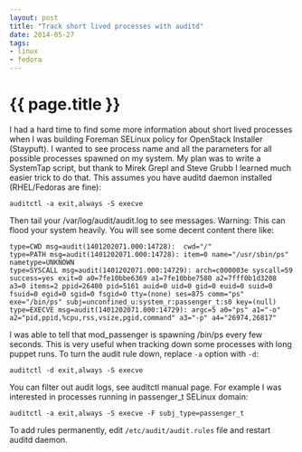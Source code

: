 ```yaml
---
layout: post
title: "Track short lived processes with auditd"
date: 2014-05-27
tags:
- linux
- fedora
---
```

{{ page.title }}
================

I had a hard time to find some more information about short lived processes
when I was building Foreman SELinux policy for OpenStack Installer (Staypuft).
I wanted to see process name and all the parameters for all possible processes
spawned on my system. My plan was to write a SystemTap script, but thank to
Mirek Grepl and Steve Grubb I learned much easier trick to do that. This
assumes you have auditd daemon installed (RHEL/Fedoras are fine):

    auditctl -a exit,always -S execve

Then tail your /var/log/audit/audit.log to see messages. Warning: This can
flood your system heavily. You will see some decent content there like:

    type=CWD msg=audit(1401202071.000:14728):  cwd="/"
    type=PATH msg=audit(1401202071.000:14728): item=0 name="/usr/sbin/ps" nametype=UNKNOWN
    type=SYSCALL msg=audit(1401202071.000:14729): arch=c000003e syscall=59 success=yes exit=0 a0=7fe10bbe6369 a1=7fe10bbe7580 a2=7fff0b1d3208 a3=0 items=2 ppid=26400 pid=5161 auid=0 uid=0 gid=0 euid=0 suid=0 fsuid=0 egid=0 sgid=0 fsgid=0 tty=(none) ses=875 comm="ps" exe="/bin/ps" subj=unconfined_u:system_r:passenger_t:s0 key=(null)
    type=EXECVE msg=audit(1401202071.000:14729): argc=5 a0="ps" a1="-o" a2="pid,ppid,%cpu,rss,vsize,pgid,command" a3="-p" a4="26974,26817"

I was able to tell that mod_passenger is spawning /bin/ps every few seconds.
This is very useful when tracking down some processes with long puppet runs.
To turn the audit rule down, replace `-a` option with `-d`:

    auditctl -d exit,always -S execve

You can filter out audit logs, see auditctl manual page. For example I was
interested in processes running in passenger_t SELinux domain:

    auditctl -a exit,always -S execve -F subj_type=passenger_t

To add rules permanently, edit `/etc/audit/audit.rules` file and restart
auditd daemon.
